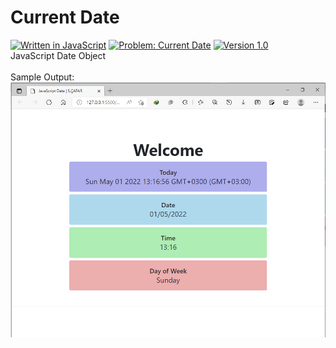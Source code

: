 # Current Date
[![Written in JavaScript](https://img.shields.io/badge/language-JavaScript-green)](#)
[![Problem: Current Date](https://img.shields.io/badge/problem-Current%20Date-important)](#)
[![Version 1.0](https://img.shields.io/badge/version-1.0-informational)](#)\
JavaScript Date Object
\
\
Sample Output:\
[![Sample Output](/assets/images/javascriptdate.png)](#)
